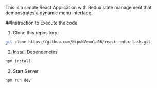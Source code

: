 This is a simple React Application with Redux state management that
demonstrates a dynamic menu interface.

##Instruction to Execute the code

1. Clone this repository:

```bash
git clone https://github.com/NipuNVemula06/react-redux-task.git
```

2. Install Dependencies

```bash
npm install
```

3.  Start Server

```bash
npm run dev
```

